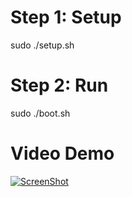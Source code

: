 # Step 1: Setup 
 sudo ./setup.sh
# Step 2: Run
sudo ./boot.sh
# Video Demo
 [![ScreenShot](https://raw.github.com/GabLeRoux/WebMole/master/ressources/WebMole_Youtube_Video.png)](https://www.youtube.com/watch?v=fFpIvjS4AXs)
